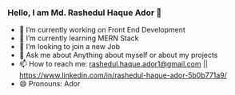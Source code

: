 ### Hello, I am Md. Rashedul Haque Ador 👋



- 🔭 I’m currently working on Front End Development
- 🌱 I’m currently learning MERN Stack
- 👯 I’m looking to join a new Job
- 💬 Ask me about Anything about myself or about my projects
- 📫 How to reach me: rashedul.haque.ador1@gmail.com || https://www.linkedin.com/in/rashedul-haque-ador-5b0b771a9/
- 😄 Pronouns: Ador

